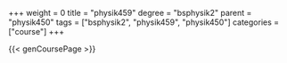+++
weight = 0
title = "physik459"
degree = "bsphysik2"
parent = "physik450"
tags = ["bsphysik2", "physik459", "physik450"]
categories = ["course"]
+++

{{< genCoursePage >}}
